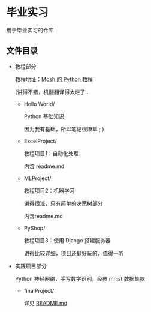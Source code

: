 # 毕业实习

用于毕业实习的仓库

## 文件目录

- 教程部分

  教程地址：[Mosh 的 Python 教程](https://www.bilibili.com/video/BV14J411U7hj)

  (讲得不错，机翻翻译得太烂了...

  - Hello World/

    Python 基础知识

    因为我有基础，所以笔记很潦草 ; )

  - ExcelProject/

    教程项目1：自动化处理

    内含 readme.md

  - MLProject/

    教程项目2：机器学习

    讲得很浅，只有简单的决策树部分

    内含readme.md

  - PyShop/

    教程项目3：使用 Django 搭建服务器

    讲得比较详细，项目还挺好玩的，值得一听

- 实践项目部分

  Python 神经网络，手写数字识别，经典 mnist 数据集款

  - finalProject/

    详见 [README.md](./finalProject/README.md)
